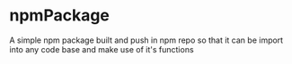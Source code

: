 # npmPackage
A simple npm package built and push in npm repo so that it can be import into any code base and make use of it's functions
